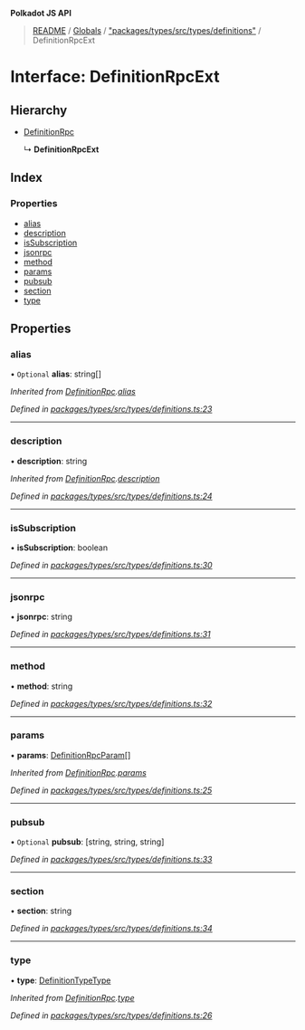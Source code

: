 **Polkadot JS API**

> [README](../README.md) / [Globals](../globals.md) / ["packages/types/src/types/definitions"](../modules/_packages_types_src_types_definitions_.md) / DefinitionRpcExt

# Interface: DefinitionRpcExt

## Hierarchy

* [DefinitionRpc](_packages_types_src_types_definitions_.definitionrpc.md)

  ↳ **DefinitionRpcExt**

## Index

### Properties

* [alias](_packages_types_src_types_definitions_.definitionrpcext.md#alias)
* [description](_packages_types_src_types_definitions_.definitionrpcext.md#description)
* [isSubscription](_packages_types_src_types_definitions_.definitionrpcext.md#issubscription)
* [jsonrpc](_packages_types_src_types_definitions_.definitionrpcext.md#jsonrpc)
* [method](_packages_types_src_types_definitions_.definitionrpcext.md#method)
* [params](_packages_types_src_types_definitions_.definitionrpcext.md#params)
* [pubsub](_packages_types_src_types_definitions_.definitionrpcext.md#pubsub)
* [section](_packages_types_src_types_definitions_.definitionrpcext.md#section)
* [type](_packages_types_src_types_definitions_.definitionrpcext.md#type)

## Properties

### alias

• `Optional` **alias**: string[]

*Inherited from [DefinitionRpc](_packages_types_src_types_definitions_.definitionrpc.md).[alias](_packages_types_src_types_definitions_.definitionrpc.md#alias)*

*Defined in [packages/types/src/types/definitions.ts:23](https://github.com/polkadot-js/api/blob/e055438c5/packages/types/src/types/definitions.ts#L23)*

___

### description

•  **description**: string

*Inherited from [DefinitionRpc](_packages_types_src_types_definitions_.definitionrpc.md).[description](_packages_types_src_types_definitions_.definitionrpc.md#description)*

*Defined in [packages/types/src/types/definitions.ts:24](https://github.com/polkadot-js/api/blob/e055438c5/packages/types/src/types/definitions.ts#L24)*

___

### isSubscription

•  **isSubscription**: boolean

*Defined in [packages/types/src/types/definitions.ts:30](https://github.com/polkadot-js/api/blob/e055438c5/packages/types/src/types/definitions.ts#L30)*

___

### jsonrpc

•  **jsonrpc**: string

*Defined in [packages/types/src/types/definitions.ts:31](https://github.com/polkadot-js/api/blob/e055438c5/packages/types/src/types/definitions.ts#L31)*

___

### method

•  **method**: string

*Defined in [packages/types/src/types/definitions.ts:32](https://github.com/polkadot-js/api/blob/e055438c5/packages/types/src/types/definitions.ts#L32)*

___

### params

•  **params**: [DefinitionRpcParam](_packages_types_src_types_definitions_.definitionrpcparam.md)[]

*Inherited from [DefinitionRpc](_packages_types_src_types_definitions_.definitionrpc.md).[params](_packages_types_src_types_definitions_.definitionrpc.md#params)*

*Defined in [packages/types/src/types/definitions.ts:25](https://github.com/polkadot-js/api/blob/e055438c5/packages/types/src/types/definitions.ts#L25)*

___

### pubsub

• `Optional` **pubsub**: [string, string, string]

*Defined in [packages/types/src/types/definitions.ts:33](https://github.com/polkadot-js/api/blob/e055438c5/packages/types/src/types/definitions.ts#L33)*

___

### section

•  **section**: string

*Defined in [packages/types/src/types/definitions.ts:34](https://github.com/polkadot-js/api/blob/e055438c5/packages/types/src/types/definitions.ts#L34)*

___

### type

•  **type**: [DefinitionTypeType](../modules/_packages_types_src_types_definitions_.md#definitiontypetype)

*Inherited from [DefinitionRpc](_packages_types_src_types_definitions_.definitionrpc.md).[type](_packages_types_src_types_definitions_.definitionrpc.md#type)*

*Defined in [packages/types/src/types/definitions.ts:26](https://github.com/polkadot-js/api/blob/e055438c5/packages/types/src/types/definitions.ts#L26)*
